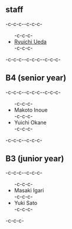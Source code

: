 <h2>staff</h2>-c-c-c--c-c-c-<ul>-c-c-c- <li id="ryuichiueda"><a href="http://lab.ueda.asia/?page_id=42">Ryuichi Ueda</a></li>-c-c-c-</ul>-c-c-c--c-c-c--c-c-c-<h2>B4 (senior year)</h2>-c-c-c--c-c-c--c-c-c-<ul>-c-c-c- <li>Makoto Inoue</li>-c-c-c- <li>Yuichi Okane</li>-c-c-c-</ul>-c-c-c--c-c-c-<h2>B3 (junior year)</h2>-c-c-c--c-c-c-<ul>-c-c-c- <li>Masaki Igari</li>-c-c-c- <li>Yuki Sato</li>-c-c-c-</ul>-c-c-c-
